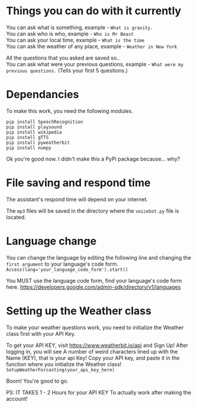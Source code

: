 # Things you can do with it currently
You can ask what is something, example - `What is gravity.`<br />
You can ask who is who, example - `Who is Mr Beast`<br />
You can ask your local time, example - `What is the time`<br />
You can ask the weather of any place, example - `Weather in New York`<br />

All the questions that you asked are saved so..<br />
You can ask what were your previous questions, example - `What were my previous questions.` (Tells your first 5 questions.)

# Dependancies

To make this work, you need the following modules.

```
pip install SpeechRecognition
pip install playsound
pip install wikipedia
pip install gTTS
pip install pyweatherbit
pip install numpy
```
Ok you're good now.
I didn't make this a PyPi package because... why?

# File saving and respond time
The assistant's respond time will depend on your internet.

The `mp3` files will be saved in the directory where the `voicebot.py` file is located.

# Language change
You can change the language by editing the following line and changing the `first argument` to your language's code form. `Access(lang='your_language_code_form').start()`

You MUST use the language code form, find your language's code form here. https://developers.google.com/admin-sdk/directory/v1/languages

# Setting up the Weather class
To make your weather questions work, you need to initialize the Weather class first with your API Key.

To get your API KEY, visit https://www.weatherbit.io/api and Sign Up!
After logging in, you will see A number of weird characters lined up with the Name (KEY), that is your api Key!
Copy your API key, and paste it in the function where you initialize the Weather class! 
`SetupWeatherForcasting(your_api_key_here)`

Boom! You're good to go.

PS: IT TAKES 1 - 2 Hours for your API KEY To actually work after making the account!